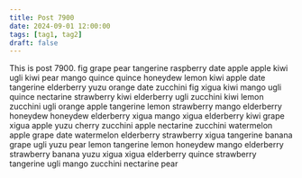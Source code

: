 ```yaml
---
title: Post 7900
date: 2024-09-01 12:00:00
tags: [tag1, tag2]
draft: false
---
```

This is post 7900.
fig
grape
pear
tangerine
raspberry
date
apple
apple
kiwi
ugli
kiwi
pear
mango
quince
quince
honeydew
lemon
kiwi
apple
date
tangerine
elderberry
yuzu
orange
date
zucchini
fig
xigua
kiwi
mango
ugli
quince
nectarine
strawberry
kiwi
elderberry
ugli
zucchini
kiwi
lemon
zucchini
ugli
orange
apple
tangerine
lemon
strawberry
mango
elderberry
honeydew
honeydew
elderberry
xigua
mango
xigua
elderberry
kiwi
grape
xigua
apple
yuzu
cherry
zucchini
apple
nectarine
zucchini
watermelon
apple
grape
date
watermelon
elderberry
strawberry
xigua
tangerine
banana
grape
ugli
yuzu
pear
lemon
tangerine
lemon
honeydew
mango
elderberry
strawberry
banana
yuzu
xigua
xigua
elderberry
quince
strawberry
tangerine
ugli
mango
zucchini
nectarine
pear

